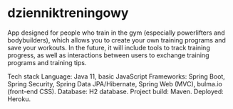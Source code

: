 # dzienniktreningowy
App designed for people who train in the gym (especially powerlifters and bodybuilders), which allows you to create your own training programs and save your workouts. In the future, it will include tools to track training progress, as well as interactions between users to exchange training programs and training tips. 

Tech stack
Language: Java 11, basic JavaScript
Frameworks: Spring Boot, Spring Security, Spring Data JPA/Hibernate, Spring Web (MVC), bulma.io (front-end CSS).
Database: H2 database.
Project build: Maven.
Deployed: Heroku.
